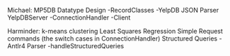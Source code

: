 Michael:
MP5DB Datatype Design
  -RecordClasses
  -YelpDB
JSON Parser
YelpDBServer
  -ConnectionHandler
  -Client

Harminder:
k-means clustering
Least Squares Regression
Simple Request commands (the switch cases in ConnectionHandler)
Structured Queries
  -Antlr4 Parser
  -handleStructuredQueries
